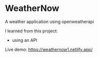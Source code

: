 # WeatherNow

A weather application using openweatherapi


I learned from this project:

- using an API 

Live demo: https://weathernow1.netlify.app/
